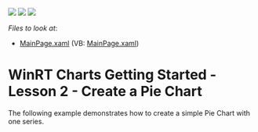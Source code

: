 <!-- default badges list -->
![](https://img.shields.io/endpoint?url=https://codecentral.devexpress.com/api/v1/VersionRange/128567302/13.1.5%2B)
[![](https://img.shields.io/badge/Open_in_DevExpress_Support_Center-FF7200?style=flat-square&logo=DevExpress&logoColor=white)](https://supportcenter.devexpress.com/ticket/details/E4239)
[![](https://img.shields.io/badge/📖_How_to_use_DevExpress_Examples-e9f6fc?style=flat-square)](https://docs.devexpress.com/GeneralInformation/403183)
<!-- default badges end -->
<!-- default file list -->
*Files to look at*:

* [MainPage.xaml](./CS/PieChart/MainPage.xaml) (VB: [MainPage.xaml](./VB/PieChart/MainPage.xaml))
<!-- default file list end -->
# WinRT Charts Getting Started - Lesson 2 - Create a Pie Chart


<p>The following example demonstrates how to create a simple Pie Chart with one series.</p>

<br/>



